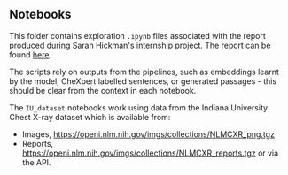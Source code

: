 ## Notebooks

This folder contains exploration `.ipynb` files associated with the report produced during Sarah Hickman's internship project.  The report can be found [here](../report/TxtRayAlign_Report2_SH.pdf).

The scripts rely on outputs from the pipelines, such as embeddings learnt by the model, CheXpert labelled sentences, or generated passages - this should be clear from the context in each notebook.

The `IU_dataset` notebooks work using data from the Indiana University Chest X-ray dataset which is available from:
- Images, <https://openi.nlm.nih.gov/imgs/collections/NLMCXR_png.tgz>
- Reports, <https://openi.nlm.nih.gov/imgs/collections/NLMCXR_reports.tgz>
or via the API.